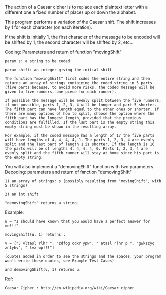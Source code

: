 The action of a Caesar cipher is to replace each plaintext letter with a different one a fixed number of places up or down the alphabet.

This program performs a variation of the Caesar shift. The shift increases by 1 for each character (on each iteration).

If the shift is initially 1, the first character of the message to be encoded will be shifted by 1, the second character will be shifted by 2, etc...

Coding: Parameters and return of function "movingShift"

    param s: a string to be coded

    param shift: an integer giving the initial shift

    The function "movingShift" first codes the entire string and then returns an array of strings containing the coded string in 5 parts (five parts because, to avoid more risks, the coded message will be given to five runners, one piece for each runner).

    If possible the message will be evenly split between the five runners; if not possible, parts 1, 2, 3, 4 will be longer and part 5 shorter. The fifth part can have length equal to the other ones or shorter. If there are many options of how to split, choose the option where the fifth part has the longest length, provided that the previous conditions are fulfilled. If the last part is the empty string this empty string must be shown in the resulting array.

    For example, if the coded message has a length of 17 the five parts will have lengths of 4, 4, 4, 4, 1. The parts 1, 2, 3, 4 are evenly split and the last part of length 1 is shorter. If the length is 16 the parts will be of lengths 4, 4, 4, 4, 0. Parts 1, 2, 3, 4 are evenly split and the fifth runner will stay at home since his part is the empty string.

You will also implement a "demovingShift" function with two parameters
Decoding: parameters and return of function "demovingShift"

    1) an array of strings: s (possibly resulting from "movingShift", with 5 strings)

    2) an int shift

    "demovingShift" returns a string.
Example:

    u = "I should have known that you would have a perfect answer for me!!!"

    movingShift(u, 1) returns :

    v = ["J vltasl rlhr ", "zdfog odxr ypw", " atasl rlhr p ", "gwkzzyq zntyhv", " lvz wp!!!"]

    (quotes added in order to see the strings and the spaces, your program won't write these quotes, see Example Test Cases)

    and demovingShift(v, 1) returns u.
Ref:

    Caesar Cipher : http://en.wikipedia.org/wiki/Caesar_cipher

